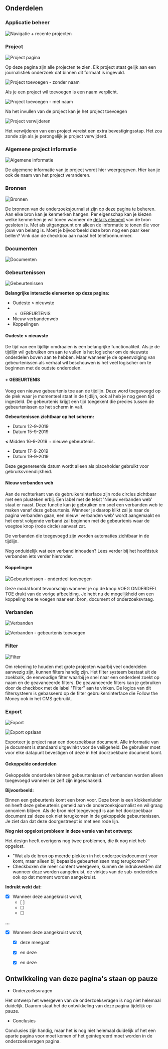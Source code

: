 
## Onderdelen

### Applicatie beheer

![Navigatie + recente projecten](content/designs.png)


### Project

![Project pagina](content/designs8.png)

Op deze pagina zijn alle projecten te zien. Elk project staat gelijk aan een journalistiek onderzoek dat binnen dit formaat is ingevuld.

![Project toevoegen - zonder naam](content/designs3.png)

Als je een project wil toevoegen is een naam verplicht.

![Project toevoegen - met naam](content/designs4.png)

Na het invullen van de project kan je het project toevoegen

![Project verwijderen](content/designs5.png)

Het verwijderen van een project vereist een extra bevestigingsstap. Het zou zonde zijn als je perongelijk je project verwijderd.

### Algemene project informatie

![Algemene informatie](content/designs9.png)

De algemene informatie van je project wordt hier weergegeven. Hier kan je ook de naam van het project veranderen.

### Bronnen

![Bronnen](content/designs12.png)

De bronnen van de onderzoeksjournalist zijn op deze pagina te beheren. Aan elke bron kan je kenmerken hangen. Per eigenschap kan je kiezen welke kenmerken je wil tonen wanneer de  [details element](https://developer.mozilla.org/en-US/docs/Web/HTML/Element/details) van de bron gesloten is. Met als uitgangspunt om alleen de informatie te tonen die voor jouw van belang is. Moet je bijvoorbeeld deze bron nog een paar keer bellen? Vink dan de checkbox aan naast het telefoonnummer.

### Documenten

![Documenten](content/designs13.png)

### Gebeurtenissen

![Gebeurtenissen](content/designs11.png)

__Belangrijke interactie elementen op deze pagina:__

* Oudeste > nieuwste
* + GEBEURTENIS
* Nieuw verbandenweb
* Koppelingen

#### Oudeste > nieuwste

De tijd van een tijdlijn omdraaien is een belangrijke functionaliteit. Als je de tijdlijn wil gebruiken om aan te vullen is het logischer om de nieuwste onderdelen boven aan te hebben. Maar wanneer je de opeenvolging van gebeurtenissen als verhaal wil beschouwen is het veel logischer om te beginnen met de oudste onderdelen.


#### + GEBEURTENIS
Voeg een nieuwe gebeurtenis toe aan de tijdlijn. Deze word toegevoegd op de plek waar je momenteel staat in de tijdlijn, ook al heb je nog geen tijd ingesteld. De gebeurtenis krijgt een tijd toegekent die precies tussen de gebeurtenissen op het scherm in valt.

__Gebeurtenissen zichtbaar op het scherm:__
* Datum 12-9-2019
* Datum 15-9-2019

__<__ Midden 16-9-2019 + nieuwe gebeurtenis.

* Datum 17-9-2019
* Datum 19-9-2019

Deze gegenereerde datum wordt alleen als placeholder gebruikt voor gebruiksvriendlijkheid.

#### Nieuw verbanden web

Aan de rechterkant van de gebruikersinterface zijn rode circles zichtbaar met een plusteken erbij. Een label met de tekst 'Nieuw verbanden web' staat er naast. Deze functie kan je gebruiken om snel een verbanden web te maken vanaf deze gebeurtenis. Wanneer je daarop klikt zal je naar de pagina verbanden gaan, een nieuw 'verbanden web' wordt aangemaakt en het eerst volgende verband zal beginnen met de gebeurtenis waar de voegtoe knop (rode circle) aanvast zat.

De verbanden die toegevoegd zijn worden automaties zichtbaar in de tijdlijn.

Nog onduidelijk wat een verband inhouden? Lees verder bij het hoofdstuk verbanden iets verder hieronder.


#### Koppelingen

![Gebeurtenissen - onderdeel toevoegen](content/designs7.png)

Deze modal komt tevoorschijn wanneer je op de knop VOEG ONDERDEEL TOE drukt van de vorige afbeelding. Je hebt nu de mogelijkheid om een koppeling toe te voegen naar een: bron, document of onderzoeksvraag.

### Verbanden

![Verbanden](content/designs10.png)

![Verbanden - gebeurtenis toevoegen](content/designs6.png)




### Filter

![Filter](content/designs15.png)

Om rekening te houden met grote projecten waarbij veel onderdelen aanwezig zijn, kunnen filters handig zijn. Het filter systeem bestaat uit de zoekbalk, de eenvoudige filter waarbij je snel naar een onderdeel zoekt op naam en de geavanceerde filters. De geavanceerde filters kan je gebruiken door de checkbox met de label "Filter" aan te vinken. De logica van dit filtersysteem is gebasseerd op de filter gebruikersinterface die Follow the Money ook in het CMS gebruikt.

### Export

![Export](content/designs16.png)

![Export opslaan](content/designs17.png)

Exporteer je project naar een doorzoekbaar document. Alle informatie van je document is standaard uitgevinkt voor de veiligeheid. De gebruiker moet voor elke datapunt bevestigen of deze in het doorzoekbare document komt. 

#### Gekoppelde onderdelen
Gekoppelde onderdelen binnen gebeurtenissen of verbanden worden alleen toegevoegd wanneer ze zelf zijn ingeschakeld.

__Bijvoorbeeld:__

Binnen een gebeurtenis komt een bron voor. Deze bron is een klokkenluider en heeft deze gebeurtenis gemeld aan de onderzoeksjournalist en wil graag annoniem blijven. Als de bron niet toegevoegd is aan het doorzoekbaar document zal deze ook niet terugkomen in de gekoppelde gebeurtenissen. Je ziet dan dat deze doorgestreept is met een rode lijn.

__Nog niet opgelost probleem in deze versie van het ontwerp:__

Het design heeft overigens nog twee problemen, die ik nog niet heb opgelost. 
* "Wat als de bron op meerde plekken in het onderzoeksdocument voor komt, maar alleen bij bepaalde gebeurtenissen mag terugkomen?" 
* Checkboxen die meer content weergeven, kunnen de indrukwekken dat wanneer deze worden aangekruist, de vinkjes van de sub-onderdelen ook op dat moment worden aangekruist.

__Indrukt wekt dat:__

- [x] Wanneer deze aangekruist wordt,
  - [ ]
  - [ ]
  - [ ]

__...__

- [x] Wanneer deze aangekruist wordt,
  - [x] deze meegaat
  - [x] en deze
  - [x] en deze


## Ontwikkeling van deze pagina's staan op pauze
* Onderzoeksvragen

Het ontwerp het weergeven van de onderzoeksvragen is nog niet helemaal duidelijk. Daarom staat het de ontwikkeling van deze pagina tijdelijk op pauze.

* Conclusies

Conclusies zijn handig, maar het is nog niet helemaal duidelijk of het een aparte pagina voor moet komen of het geïntegreerd moet worden in de onderzoeksvragen pagina.